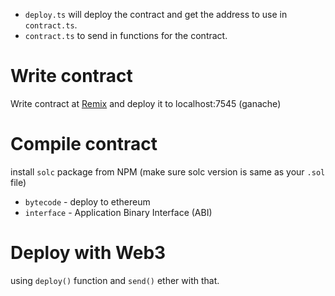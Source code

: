
- `deploy.ts` will deploy the contract and get the address to use in `contract.ts`.
- `contract.ts` to send in functions for the contract.

# Write contract

Write contract at [Remix](http://remix.ethereum.org/) and deploy it to localhost:7545 (ganache)

# Compile contract

install `solc` package from NPM (make sure solc version is same as your `.sol` file)

* `bytecode` - deploy to ethereum
* `interface` - Application Binary Interface (ABI)

# Deploy with Web3

using `deploy()` function and `send()` ether with that.
